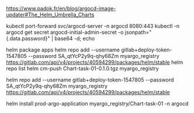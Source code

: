 https://www.padok.fr/en/blog/argocd-image-updater#The_Helm_Umbrella_Charts

kubectl port-forward svc/argocd-server -n argocd 8080:443
kubectl -n argocd get secret argocd-initial-admin-secret -o jsonpath="{.data.password}" | base64 -d; echo




helm package apps
helm repo add --username gitlab+deploy-token-1547805 --password SA_qtYcP2y9q-qhy68Zm myargo_registry https://gitlab.com/api/v4/projects/40594299/packages/helm/stable
helm repo list
helm cm-push Chart-task-01-0.1.0.tgz  myargo_registry 




 helm repo add --username gitlab+deploy-token-1547805 --password SA_qtYcP2y9q-qhy68Zm myargo_registry https://gitlab.com/api/v4/projects/40594299/packages/helm/stable


helm install prod-argo-application myargo_registry/Chart-task-01 -n argocd